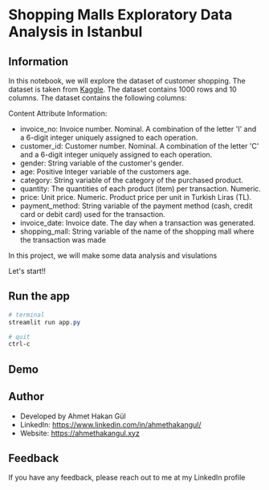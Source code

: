 
# Shopping Malls Exploratory Data Analysis in Istanbul


## Information

In this notebook, we will explore the dataset of customer shopping. The dataset is taken from [Kaggle](https://www.kaggle.com/datasets/mehmettahiraslan/customer-shopping-dataset). The dataset contains 1000 rows and 10 columns. The dataset contains the following columns:

Content Attribute Information:
- invoice_no: Invoice number. Nominal. A combination of the letter 'I' and a 6-digit integer uniquely assigned to each operation.
- customer_id: Customer number. Nominal. A combination of the letter 'C' and a 6-digit integer uniquely assigned to each operation.
- gender: String variable of the customer's gender.
- age: Positive Integer variable of the customers age.
- category: String variable of the category of the purchased product.
- quantity: The quantities of each product (item) per transaction. Numeric.
- price: Unit price. Numeric. Product price per unit in Turkish Liras (TL).
- payment_method: String variable of the payment method (cash, credit card or debit card) used for the transaction.
- invoice_date: Invoice date. The day when a transaction was generated.
- shopping_mall: String variable of the name of the shopping mall where the transaction was made

In this project, we will make some data analysis and visulations

Let's start!!

## Run the app
```Powershell
# terminal
streamlit run app.py

# quit
ctrl-c
```

## Demo



## Author

- Developed by Ahmet Hakan Gül 
- LinkedIn: https://www.linkedin.com/in/ahmethakangul/
- Website: https://ahmethakangul.xyz



## Feedback

If you have any feedback, please reach out to me at my LinkedIn profile



